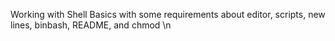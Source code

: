 Working with Shell Basics with some requirements about editor, scripts, new lines, binbash, README, and chmod \n
